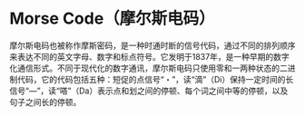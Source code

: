Morse Code（摩尔斯电码）
=========================


摩尔斯电码也被称作摩斯密码，是一种时通时断的信号代码，通过不同的排列顺序来表达不同的英文字母、数字和标点符号。它发明于1837年，是一种早期的数字化通信形式。不同于现代化的数字通讯，摩尔斯电码只使用零和一两种状态的二进制代码，它的代码包括五种：短促的点信号“・”，读“滴”（Di）保持一定时间的长信号“—”，读“嗒”（Da）表示点和划之间的停顿、每个词之间中等的停顿，以及句子之间长的停顿。



